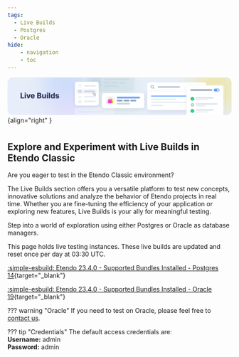 ```yaml
---
tags:
  - Live Builds
  - Postgres
  - Oracle
hide:
    - navigation
    - toc
---
```

![cover-live-builds.png](../assets/live-builds/overview/cover-live-builds.png){align="right" }
#
## Explore and Experiment with Live Builds in Etendo Classic

Are you eager to test in the Etendo Classic environment? 

The Live Builds section offers you a versatile platform to test new concepts, innovative solutions and analyze the behavior of Etendo projects in real time. Whether you are fine-tuning the efficiency of your application or exploring new features, Live Builds is your ally for meaningful testing.

Step into a world of exploration using either Postgres or Oracle as database managers.

This page holds live testing instances. These live builds are updated and reset once per day at 03:30 UTC.

[ :simple-esbuild: Etendo 23.4.0 - Supported Bundles Installed - Postgres 14](https://demo.etendo.cloud/etendo/security/Login){target="\_blank"}

[:simple-esbuild: Etendo 23.4.0 - Supported Bundles Installed - Oracle 19](https://demo-oracle.etendo.cloud/etendo/){target="\_blank"}

??? warning "Oracle"
    If you need to test on Oracle, please feel free to [contact us](/help-and-support).

??? tip "Credentials"
    The default access credentials are: <br> 
      **Username:** admin <br>
      **Password:** admin <br>
